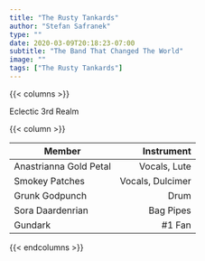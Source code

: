 ```yaml
---
title: "The Rusty Tankards"
author: "Stefan Safranek"
type: ""
date: 2020-03-09T20:18:23-07:00
subtitle: "The Band That Changed The World"
image: ""
tags: ["The Rusty Tankards"]
---
```



{{< columns >}}

Eclectic 3rd Realm

{{< column >}}

| Member                 | Instrument       |
| ---------------------- | ----------------:|
| Anastrianna Gold Petal | Vocals, Lute     |
| Smokey Patches         | Vocals, Dulcimer |
| Grunk Godpunch         | Drum             |
| Sora Daardenrian       | Bag Pipes        |
| Gundark                | #1 Fan           |

{{< endcolumns >}}
